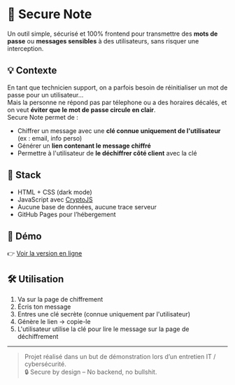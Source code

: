 # 🔐 Secure Note

Un outil simple, sécurisé et 100% frontend pour transmettre des **mots de passe** ou **messages sensibles** à des utilisateurs, sans risquer une interception.

## 💡 Contexte

En tant que technicien support, on a parfois besoin de réinitialiser un mot de passe pour un utilisateur...  
Mais la personne ne répond pas par télephone ou a des horaires décalés, et on veut **éviter que le mot de passe circule en clair**.  
Secure Note permet de :

- Chiffrer un message avec une **clé connue uniquement de l'utilisateur** (ex : email, info perso)
- Générer un **lien contenant le message chiffré**
- Permettre à l'utilisateur de **le déchiffrer côté client** avec la clé

## 🔧 Stack
- HTML + CSS (dark mode)
- JavaScript avec [CryptoJS](https://github.com/brix/crypto-js)
- Aucune base de données, aucune trace serveur
- GitHub Pages pour l’hébergement

## 🚀 Démo
👉 [Voir la version en ligne](https://tonpseudo.github.io/secure-note/)

## 🛠️ Utilisation

1. Va sur la page de chiffrement
2. Écris ton message
3. Entres une clé secrète (connue uniquement par l'utilisateur)
4. Génère le lien → copie-le
5. L'utilisateur utilise la clé pour lire le message sur la page de déchiffrement

---

> Projet réalisé dans un but de démonstration lors d’un entretien IT / cybersécurité.  
> 🔒 Secure by design – No backend, no bullshit.
